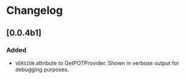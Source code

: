 # Changelog

## [0.0.4b1]

### Added

- `VERSION` attribute to GetPOTProvider. Shown in verbose output for debugging purposes.

